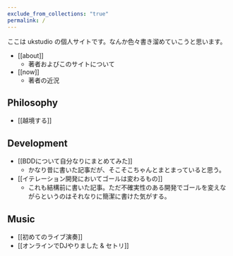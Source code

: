 ```yaml
---
exclude_from_collections: "true"
permalink: /
---
```

ここは ukstudio の個人サイトです。なんか色々書き溜めていこうと思います。

- [[about]]
	- 著者およびこのサイトについて
- [[now]]
	- 著者の近況

## Philosophy

- [[越境する]]
## Development

- [[BDDについて自分なりにまとめてみた]]
	- かなり昔に書いた記事だが、そこそこちゃんとまとまっていると思う。
- [[イテレーション開発においてゴールは変わるもの]]
	- これも結構前に書いた記事。ただ不確実性のある開発でゴールを変えながらというのはそれなりに簡潔に書けた気がする。

## Music

- [[初めてのライブ演奏]]
- [[オンラインでDJやりました & セトリ]]

